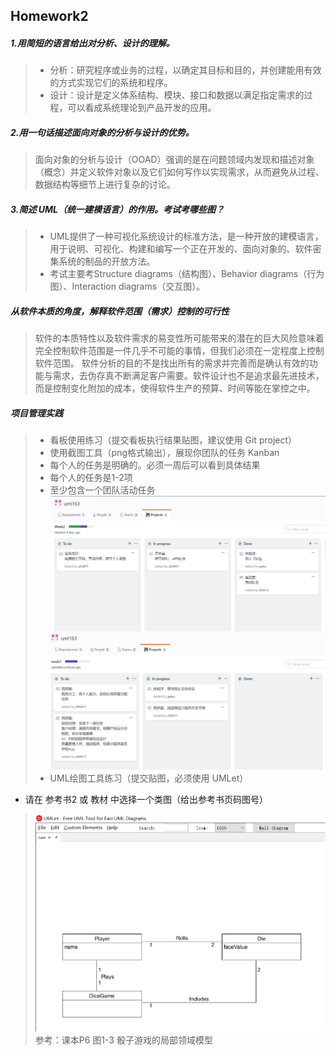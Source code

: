 ## Homework2
##### 1.用简短的语言给出对分析、设计的理解。
>* 分析：研究程序或业务的过程，以确定其目标和目的，并创建能用有效的方式实现它们的系统和程序。
>* 设计：设计是定义体系结构、模块、接口和数据以满足指定需求的过程，可以看成系统理论到产品开发的应用。

##### 2.用一句话描述面向对象的分析与设计的优势。
> 面向对象的分析与设计（OOAD）强调的是在问题领域内发现和描述对象（概念）并定义软件对象以及它们如何写作以实现需求，从而避免从过程、数据结构等细节上进行复杂的讨论。

##### 3.简述 UML（统一建模语言）的作用。考试考哪些图？
>* UML提供了一种可视化系统设计的标准方法，是一种开放的建模语言，用于说明、可视化、构建和编写一个正在开发的、面向对象的、软件密集系统的制品的开放方法。
>* 考试主要考Structure diagrams（结构图）、Behavior diagrams（行为图）、Interaction diagrams（交互图）。

##### 从软件本质的角度，解释软件范围（需求）控制的可行性
> 软件的本质特性以及软件需求的易变性所可能带来的潜在的巨大风险意味着完全控制软件范围是一件几乎不可能的事情，但我们必须在一定程度上控制软件范围。
> 软件分析的目的不是找出所有的需求并完善而是确认有效的功能与需求，去伪存真不断满足客户需要。软件设计也不是追求最先进技术，而是控制变化附加的成本，使得软件生产的预算、时间等能在掌控之中。

##### 项目管理实践
> * 看板使用练习（提交看板执行结果贴图，建议使用 Git project）
> * 使用截图工具（png格式输出），展现你团队的任务 Kanban
>* 每个人的任务是明确的。必须一周后可以看到具体结果
>* 每个人的任务是1-2项
>* 至少包含一个团队活动任务
> ![](https://github.com/palxu/OOAD-HW/blob/master/kanban.png)
> ![](https://github.com/palxu/OOAD-HW/blob/master/kanban2.png)
>* UML绘图工具练习（提交贴图，必须使用 UMLet）
* 请在 参考书2 或 教材 中选择一个类图（给出参考书页码图号）
> ![](https://github.com/palxu/OOAD-HW/blob/master/UML.png)
> 参考：课本P6 图1-3 骰子游戏的局部领域模型
